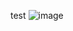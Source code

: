 test
![image](https://user-images.githubusercontent.com/104150733/181349759-e61e8e60-6615-4636-b7e5-3be231d991dc.png)
